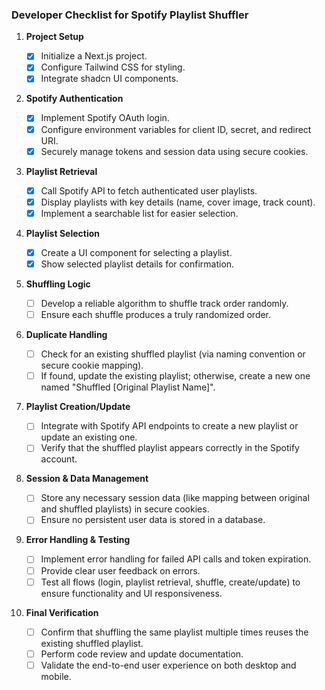 ### Developer Checklist for Spotify Playlist Shuffler

1. **Project Setup**

    - [x] Initialize a Next.js project.
    - [x] Configure Tailwind CSS for styling.
    - [x] Integrate shadcn UI components.

2. **Spotify Authentication**

    - [x] Implement Spotify OAuth login.
    - [x] Configure environment variables for client ID, secret, and redirect URI.
    - [x] Securely manage tokens and session data using secure cookies.

3. **Playlist Retrieval**

    - [x] Call Spotify API to fetch authenticated user playlists.
    - [x] Display playlists with key details (name, cover image, track count).
    - [x] Implement a searchable list for easier selection.

4. **Playlist Selection**

    - [x] Create a UI component for selecting a playlist.
    - [x] Show selected playlist details for confirmation.

5. **Shuffling Logic**

    - [ ] Develop a reliable algorithm to shuffle track order randomly.
    - [ ] Ensure each shuffle produces a truly randomized order.

6. **Duplicate Handling**

    - [ ] Check for an existing shuffled playlist (via naming convention or secure cookie mapping).
    - [ ] If found, update the existing playlist; otherwise, create a new one named "Shuffled [Original Playlist Name]".

7. **Playlist Creation/Update**

    - [ ] Integrate with Spotify API endpoints to create a new playlist or update an existing one.
    - [ ] Verify that the shuffled playlist appears correctly in the Spotify account.

8. **Session & Data Management**

    - [ ] Store any necessary session data (like mapping between original and shuffled playlists) in secure cookies.
    - [ ] Ensure no persistent user data is stored in a database.

9. **Error Handling & Testing**

    - [ ] Implement error handling for failed API calls and token expiration.
    - [ ] Provide clear user feedback on errors.
    - [ ] Test all flows (login, playlist retrieval, shuffle, create/update) to ensure functionality and UI responsiveness.

10. **Final Verification**
    - [ ] Confirm that shuffling the same playlist multiple times reuses the existing shuffled playlist.
    - [ ] Perform code review and update documentation.
    - [ ] Validate the end-to-end user experience on both desktop and mobile.

